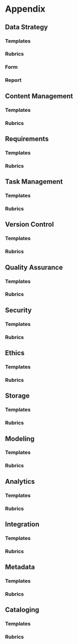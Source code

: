 # Appendix

## Data Strategy

### Templates

### Rubrics

### Form

### Report



## Content Management

### Templates

### Rubrics



## Requirements

### Templates

### Rubrics



## Task Management

### Templates

### Rubrics



## Version Control

### Templates

### Rubrics



## Quality Assurance

### Templates

### Rubrics



## Security

### Templates

### Rubrics



## Ethics

### Templates

### Rubrics



## Storage

### Templates

### Rubrics



## Modeling

### Templates

### Rubrics



## Analytics

### Templates

### Rubrics



## Integration

### Templates

### Rubrics



## Metadata

### Templates

### Rubrics



## Cataloging

### Templates

### Rubrics



